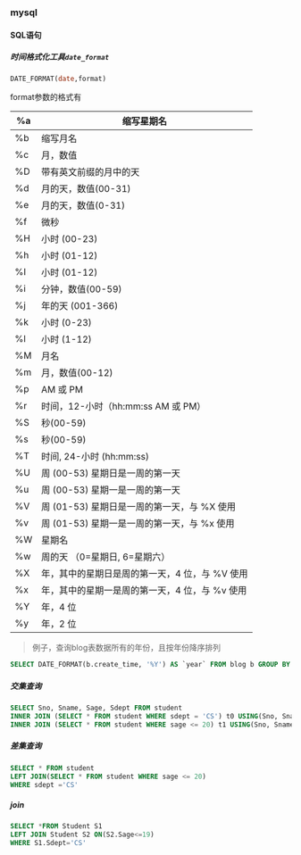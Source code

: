 ### mysql

#### SQL语句

##### 时间格式化工具`date_format`

```sql
DATE_FORMAT(date,format) 
```

format参数的格式有

| %a   | 缩写星期名                                     |
| ---- | ---------------------------------------------- |
| %b   | 缩写月名                                       |
| %c   | 月，数值                                       |
| %D   | 带有英文前缀的月中的天                         |
| %d   | 月的天，数值(00-31)                            |
| %e   | 月的天，数值(0-31)                             |
| %f   | 微秒                                           |
| %H   | 小时 (00-23)                                   |
| %h   | 小时 (01-12)                                   |
| %I   | 小时 (01-12)                                   |
| %i   | 分钟，数值(00-59)                              |
| %j   | 年的天 (001-366)                               |
| %k   | 小时 (0-23)                                    |
| %l   | 小时 (1-12)                                    |
| %M   | 月名                                           |
| %m   | 月，数值(00-12)                                |
| %p   | AM 或 PM                                       |
| %r   | 时间，12-小时（hh:mm:ss AM 或 PM）             |
| %S   | 秒(00-59)                                      |
| %s   | 秒(00-59)                                      |
| %T   | 时间, 24-小时 (hh:mm:ss)                       |
| %U   | 周 (00-53) 星期日是一周的第一天                |
| %u   | 周 (00-53) 星期一是一周的第一天                |
| %V   | 周 (01-53) 星期日是一周的第一天，与 %X 使用    |
| %v   | 周 (01-53) 星期一是一周的第一天，与 %x 使用    |
| %W   | 星期名                                         |
| %w   | 周的天 （0=星期日, 6=星期六）                  |
| %X   | 年，其中的星期日是周的第一天，4 位，与 %V 使用 |
| %x   | 年，其中的星期一是周的第一天，4 位，与 %v 使用 |
| %Y   | 年，4 位                                       |
| %y   | 年，2 位                                       |

> 例子，查询blog表数据所有的年份，且按年份降序排列

```sql
SELECT DATE_FORMAT(b.create_time, '%Y') AS `year` FROM blog b GROUP BY `year` ORDER BY `year` DESC
```

##### 交集查询

```sql
SELECT Sno, Sname, Sage, Sdept FROM student
INNER JOIN (SELECT * FROM student WHERE sdept = 'CS') t0 USING(Sno, Sname, Sage, Sdept)
INNER JOIN (SELECT * FROM student WHERE sage <= 20) t1 USING(Sno, Sname, Sage, Sdept)
```

##### 差集查询

```sql
SELECT * FROM student 
LEFT JOIN(SELECT * FROM student WHERE sage <= 20)
WHERE sdept ='CS'
```

##### join

```sql
SELECT *FROM Student S1
LEFT JOIN Student S2 ON(S2.Sage<=19)
WHERE S1.Sdept='CS'
```

